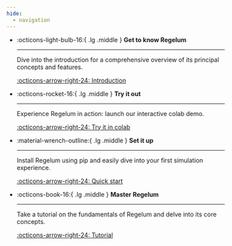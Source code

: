```yaml
---
hide:
  - navigation
---
```



<div class="grid cards" markdown>

-   :octicons-light-bulb-16:{ .lg .middle } __Get to know Regelum__

    ---

    Dive into the introduction for a comprehensive overview of its principal concepts and features.

    [:octicons-arrow-right-24: Introduction](#)

-   :octicons-rocket-16:{ .lg .middle } __Try it out__

    ---

    Experience Regelum in action: launch our interactive colab demo. 

    [:octicons-arrow-right-24: Try it in colab](#)

-   :material-wrench-outline:{ .lg .middle } __Set it up__

    ---

    Install Regelum using pip and easily dive into your first simulation experience.


    [:octicons-arrow-right-24: Quick start](#)

-   :octicons-book-16:{ .lg .middle } __Master Regelum__

    ---

    Take a tutorial on the fundamentals of Regelum and delve into its core concepts.

    [:octicons-arrow-right-24: Tutorial](#)

</div>